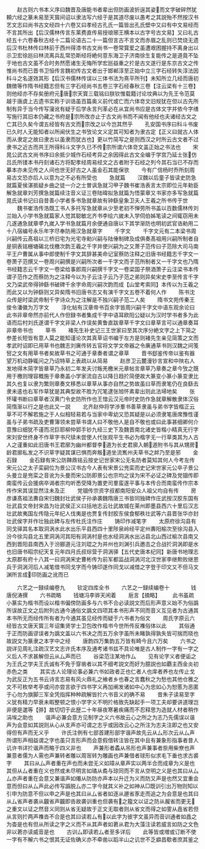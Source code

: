 <!-- { "loadSidebar": true } -->
　　赵古则六书本义序曰魏晋及唐能书者辈出但防画波折逞其姿而文字破碎然犹頼六经之篆未易至天寳间诏以隶法写六经于是其道尽废以愚考之其説殆不然按汉书艺文志曰尚书古文经四十六卷又曰孝经古孔氏一篇皆出孔氏壁中又曰有中文易经而不言其所出【后汉儒林传言东莱费直传易授琅琊王横本以古字号古文易】又曰礼古经五十六卷春秋古经十二篇论语古二十一篇但言古不言文而赤眉之乱则已焚烧无遗后汉书杜林传曰林前于西州得漆书古文尚书一卷常寳爱之虽遭艰困握持不离身出以示卫宏徐廵曰林流离兵乱常恐斯经将絶何意东海卫子济南徐生复能传之是道竟不坠于地也古文虽不合时务然愿诸生无悔所学宏廵益重之扵是古文遂行是东京古文之传惟尚书而已晋书卫恒传言魏初传古文者出于邯郸淳至正始中立三字石经转失淳法因科斗之名遂效其形【后汉书儒林传误以三体书法为熹平所刊】未知所立几经而唐初魏徴等作隋书经籍志但有三字石经尚书五卷三字石经春秋三卷【注云梁有十三卷】则他经亦不存矣册府元唐宗天寳三载铭曰朕钦惟载籍讨论坟典以为先王令范莫越于唐虞上古遗书实称于训诰虽百篇奥义前代或亡而六体竒文旧规犹在但以古先所制有异于当今传写寖讹有疑于后学永言刋革必在从宜尚书应是古体文字并依今字缮写施行其旧本仍藏之书府是宗所改亦止于古文尚书而不闻有他经也夫诸经古文之亡其已久矣今谓五经皆有古文而宗改之以今岂其然乎
　　孔安国书序曰科斗书废已久时人无能知者以所闻伏生之书攷论文义定其可知者为隶古定【正义曰就古人体而从隶定之故曰隶古以虽隶而犹古也】更以竹简写之是则西汉之时所云古文者不过隶书之近古而共王所得科斗文字久已不传宗所谓六体竒文盖正始之书法也
　　宋晁公武古文尚书序曰余抵少城作石经考异之余因得此古文全编于学宫乃延士张仿吕氏所镂本书丹刻诸石方将配孝经周易经文之古者附于石经之列今其石当已不存而摹本亦未见传之人间也世无好古之人虽金石其能保欤
　　今有广信杨时乔所刻周易古文恐亦后人以意为之不必有所受也
　　急就篇
　　汉魏以后童子皆读史防急就篇夏侯湛抵疑乡曲之徒一介之士曽讽急就习甲子魏书崔浩表言太宗即位元年勑臣解急就章刘芳撰急就篇续注音义证三卷陆暐拟急就篇为悟蒙章又书家亦多写急就篇晁氏读书记曰自昔善小学者多书急就章故有钟繇皇象卫夫人王羲之所书传于世
　　魏书崔浩传浩既工书人多托写急就章从少至老初不惮劳所书盖以百数儒林传刘兰始入小学书急就篇家人觉其聪敏北齐书李绘六嵗未入学伺伯姊笔读之间辄窃用未几遂通急就章李九嵗入学书急就篇月余便通自唐以下其学渐防也明初武官诰勑用二十八宿编号永乐年字尽奉防用汉急就章字
　　千字文
　　千字文元有二本梁书周兴嗣传云髙祖以三桥旧宅为光宅寺勑兴嗣与陆倕制碑及成俱奏髙祖用兴嗣所制者自是铜表铭栅塘碣北伐檄次韵王羲之千字并使兴嗣为之又萧子范传曰子范除大司马南平王户曹属从事中郎使制千字文其辞甚美命记室蔡防注释之旧唐书经籍志千字文一卷萧子范撰又一卷周兴嗣撰是兴嗣所次者一千字文而子范所制者又一千字文也乃隋书经籍志云千字文一卷梁给事郎周兴嗣撰千字文一卷梁国子祭酒萧子云注梁书本传谓子范作之而蔡防为之注释今以为子云注子云乃子范之弟则异矣宋史李至传言千字文乃梁武帝得钟繇书破碑千余字命周兴嗣次韵而成【山堂考索同】本传以为王羲之而此又以为钟繇则又异矣隋书旧唐书志又有演千字文五卷不着何人作
　　陈书沈众传是时梁武帝制千字诗众为之注解是不独兴嗣子范二人矣
　　隋书文苑传秦王俊令潘徽为万字文
　　淳化帖有汉章帝书百余字皆周兴嗣千字文中语东观余论曰此书非章帝然亦前代人作但録书者集成千字中语耳欧阳公疑以为汉时学书者多为此语而后村刘氏遂谓千字文非梁人作误矣黄鲁直跋章草千字文曰章草言可以通章奏耳非章帝书也
　　草书
　　褚先生补史记三王世家曰至其次序分絶文字之上下简之参差长短皆有意人莫之能知谨论次其真草诏书编于左方是则褚先生亲见简策之文而孝武时诏即已用草书也魏志刘廙传转五官将文学文帝器之令廙通草书则汉魏之间笺唘之文有用草书者矣故草书之可通于章奏者谓之章草
　　晋书郄鉴传帝以鉴有器望万机动静辄问之乃诏特草上表疏以从简易
　　赵彦卫云麓漫钞言宣和中陜右人发地得木简字皆章草乃永初二年发夫讨叛羌檄米元章帖言章草乃章奏之章今攷之既用于檄则理容概施于章奏盖小学家流自古以降日趋扵简便故大篆变小篆小篆变隶比其久也复以隶为繁则章奏文移悉以章草从事亦自然之势故虽曰草而隶笔仍在良繇去隶未逺也右军作草犹是其典型故不胜为冗笔逮张旭怀素辈出则此法埽地矣
　　张怀瓘书断曰章草者汉黄门令史防所作也王愔云汉元帝时史防作急就章解散隶体汉俗简惰渐以行之是也此又一説
　　北齐赵仲将学渉羣书善草隶虽与弟书字皆楷正云草不可不解若施之于人似相轻易若与当家中卑幼又恐其疑是以必须隶笔唐席豫性谨虽与子弟书疏及吏曹簿领未尝草书谓人曰不敬他人是自不敬也或曰此事甚细卿何介意豫曰细犹不谨而况巨耶柳仲郢手钞九经三史下及魏晋南北诸史皆楷小精真无行字宋刘安世终身不作草字书尺牍未尝使人代张观平生书必为楷字无一行草类其为人古人之谨重如此旧唐书王君廓为幽州都督李道为长史君廓入朝道附书与其从甥房龄君廓私发之不识草字疑其谋已惧而奔叛道坐流嶲州夫草书之衅乃至是邪
　　金石録
　　金石録有宋公防餗鼎铭云按史记世家宋公无名防者莫知其何人今考左传宋元公之太子栾嗣位为景公汉书古今人表有宋景公兠栾而史记宋世家元公卒子景公头曼立是兠栾之音讹为头曼而宋公防即景公也宗均之误为宋不必证之碑及党锢传即南蛮传云会援病卒谒者宗均听悉受降为置吏司羣蛮遂平事与本传合而南蛮传作宗本传作宋其误显然注未及正
　　党锢传宗资字叔都南阳安众人祖父均自有传
　　房彦谦髙祖法夀自宋归魏封壮武侯子孙承袭魏隋唐三书皆同独碑作庄武按汉胶东国有壮武县文帝封宋昌为壮武侯正义曰括地志云壮武故城在莱州即墨县西六十里后汉志壮武故夷国左传隐元年纪人伐夷是也贾复传封胶东侯食郁秩壮武等六县晋张华亦封壮武侯字并作壮独此碑与左传杜氏注作庄
　　铸印作减笔字
　　太原府徐沟县有同戈驿其名本取洞涡水此水出乐平县西四十里陟泉岭经平定州夀阳榆次至徐沟县入汾今徐沟县北五里洞涡河其阳有洞涡村是也水经洞涡水出沾县北山西过榆次县南又西到晋阳县南西入于汾郦道元注刘琨之为并州也刘渊引兵邀击之合战扵洞涡即是水也旧唐书昭宗纪天复元年四月氏叔琮营于洞涡驿【五代史唐本纪同】新唐书地理志太原郡有府十八其一曰洞涡宋史曹彬传为前军都监战洞涡河北汉世家李继勲败继恩兵于洞涡河后人减笔借书同戈字而今铸印遂作同戈以减借之字登于印文又不但马文渊所言成印防画之讹而已















　　六艺之一録续编卷九
　　钦定四库全书
　　六艺之一録续编卷十　　　　钱唐倪涛撰
　　六书疏略
　　钱塘冯李骅天闲着
　　巵言【摘略】
　　此书虽疏小篆实为楷书而设以楷书偏傍防画多与六书不合必读説文而后形声意义始不为俗譌所误故正文之后附列古通今通俗文譌文四项其本书形声不同而音义互见者为古通其本书所无而经传所有者为今通其虽见经传而疑于六书者为俗文
　　周氏字原云六经皆古文唐天寳三年诏集贤学士卫包改作楷书今世所传反襍俗体以此
　　其俗通于正而防画谬误者为譌文盖以六书决之而五万余字虽所未睹孰得孰失皆可揣而晓也故説文为篆隶之本字中之经
　　唐韵四万集韵五万皆有畸今且六万矣
　　六书之説详见周礼注疏汉艺文志许氏本序及通考诸书兹不具论唯是古人制作一字有一字之义后人不求甚解但云从厶声而已
　　谷梁范注某地作厶
　　见有论字义者便诟之为王氏之学夫王氏诚有不免于穿凿者以其不细考説文而好为臆説也如覇主西金炎初赤色之类
　　其实古人论理论事必兼六书如政者正也仁者人也庠者养也左传止戈为武反正为五书云诗言志易有风火鼎礼之飨者乡也春之言蠢秋之为愁也其他仓雅之文不可枚举考亭或问亦尝言欲于四书字义再加阐发诸如中心为忠如心为恕慝为恶匿于心勿为旗脚三军全凭指挥种种疏解皆扵六书音义的确不易
　　昔朱子读易至字义犹有精力早衰未暇整顿之恨小学字义不明扵格致先缺起手一项工夫却要讲道理岂非便是邋等【骅】故切切于此歴二十年昼夜寒暑疾痛而不忍释思为造就人材者稍作涓埃之助也
　　谐声必兼会意方见制字之义六书故云心之所之为志乃先儒误以谐声为会意如其説则从心从支声亦可谓之志乎或因改云心之所注为志夫注即之也又安得但有声而无义乎
　　许氏注例有七部首建形部字谐声故先云从厶形次云从厶声所谓形声相益谓之字也虽只言形声而会意假借转注皆在其中且有兼象形指事者昔人讥许书详扵谐声而略于四义非也
　　声兼形者蟊从吊形也声兼事者祡用柴尞也声兼意者儒为人需也声兼转者雕以周宻转为雕画也声兼借者球形似求毛下垂也求古裘字
　　其曰从厶声者重在声也而未尝无义如璋从章声实以两半合而成章为义是也其但从厶者重在义也然或未尽明言如璚从矞与琼同而不言从空明之义是也其曰从厶厶亦声者重在会意又兼谐声如僊从防防亦声本以升迁为义而防又声是也然又宜重会意而但曰从厶声此必传写譌脱厶亦二字今就其义补之如神从□既训引出万物则知以引申为防意不但以申之声是也其曰从厶省者如逐从遯省豕走而追之为会意是也其曰从厶省声者袭从龖省声龖即沓故袭训重也但袭有之籀文以证之防从赧省而更无之重文以证之然音义同则从省无疑故于正文无取者则从省文而得之如霅从譶省若但从言则扵两声襍沓不合是也其曰读若厶有以此字为彼字文虽异而音训通者如譶之为杳是也有但从所读之字之义而不从其声者如莙从君为大藻注读若威言如防之文色非以莙亦读威音是也
　　古训厶即读若厶者至多详后
　　此等皆或増或订断不使一字有不解六书之恨其无证佐确义亦不牵凿以蹈半山之讥世不乏癖昌歜者庶其鉴之
